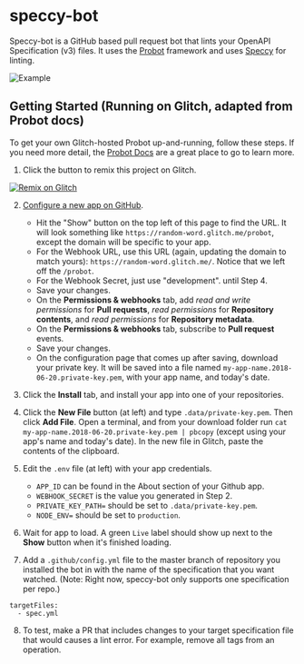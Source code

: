 # speccy-bot

Speccy-bot is a GitHub based pull request bot that lints your OpenAPI Specification (v3) files. It uses the [Probot](https://github.com/probot/probot) framework and uses [Speccy](https://github.com/wework/speccy) for linting. 

![Example](https://dzwonsemrish7.cloudfront.net/items/3c2r0I2Y1h0g0d1y1s24/Image%202018-08-15%20at%201.57.44%20PM.png?v=f106b09b)

## Getting Started (Running on Glitch, adapted from Probot docs) 

To get your own Glitch-hosted Probot up-and-running, follow these steps. If you need more detail, the [Probot Docs](https://probot.github.io/docs/development/#configuring-a-github-app) are a great place to go to learn more.

1. Click the button to remix this project on Glitch.

[![Remix on Glitch](https://cdn.glitch.com/2703baf2-b643-4da7-ab91-7ee2a2d00b5b%2Fremix-button.svg)](https://glitch.com/edit/#!/remix/https://glitch.com/edit/#!/speccy-bot?path=.env:12:0)

2. [Configure a new app on GitHub](https://github.com/settings/apps/new).
    - Hit the "Show" button on the top left of this page to find the URL. It will look something like `https://random-word.glitch.me/probot`, except the domain will be specific to your app.
    - For the Webhook URL, use this URL (again, updating the domain to match yours): `https://random-word.glitch.me/`. Notice that we left off the `/probot`.
    - For the Webhook Secret, just use "development".
    until Step 4.
    - Save your changes.
    - On the **Permissions & webhooks** tab, add *read and write permissions* for **Pull requests**, *read permissions* for **Repository contents**, and *read permissions* for **Repository metadata**.
    - On the **Permissions & webhooks** tab, subscribe to **Pull request** events.
    - Save your changes.
    - On the configuration page that comes up after saving, download your private key. It will be saved into a file named `my-app-name.2018-06-20.private-key.pem`, with your app name, and today's date.

3. Click the **Install** tab, and install your app into one of your repositories.

4. Click the **New File** button (at left) and type `.data/private-key.pem`. Then click **Add File**. Open a terminal, and from your download folder run `cat my-app-name.2018-06-20.private-key.pem | pbcopy` (except using your app's name and today's date). In the new file in Glitch, paste the contents of the clipboard.

5. Edit the `.env` file (at left) with your app credentials. 
    - `APP_ID` can be found in the About section of your Github app.
    - `WEBHOOK_SECRET` is the value you generated in Step 2.
    - `PRIVATE_KEY_PATH=` should be set to `.data/private-key.pem`. 
    - `NODE_ENV=` should be set to `production`. 

6. Wait for app to load. A green `Live` label should show up next to the **Show** button when it's finished loading.

7. Add a `.github/config.yml` file to the master branch of repository you installed the bot in with the name of the specification that you want watched. (Note: Right now, speccy-bot only supports one specification per repo.) 

```
targetFiles:
  - spec.yml
```  

8. To test, make a PR that includes changes to your target specification file that would causes a lint error. For example, remove all tags from an operation. 
